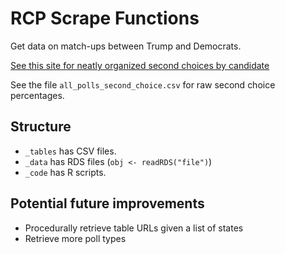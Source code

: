 # RCP Scrape Functions
Get data on match-ups between Trump and Democrats.

[See this site for neatly organized second choices by candidate](https://morningconsult.com/2020-democratic-primary/)

See the file `all_polls_second_choice.csv` for raw second choice percentages.

## Structure
- `_tables` has CSV files.
- `_data` has RDS files (`obj <- readRDS("file")`)
- `_code` has R scripts.

## Potential future improvements
- Procedurally retrieve table URLs given a list of states
- Retrieve more poll types
